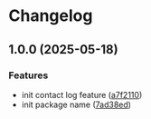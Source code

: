 # Changelog

## 1.0.0 (2025-05-18)


### Features

* init contact log feature ([a7f2110](https://github.com/rectitude-open/filament-contact-logs/commit/a7f211071707c169bd86316bd17a2cb6c7d32bc8))
* init package name ([7ad38ed](https://github.com/rectitude-open/filament-contact-logs/commit/7ad38edfb21589bec7b36d0078a105274d46ed81))
